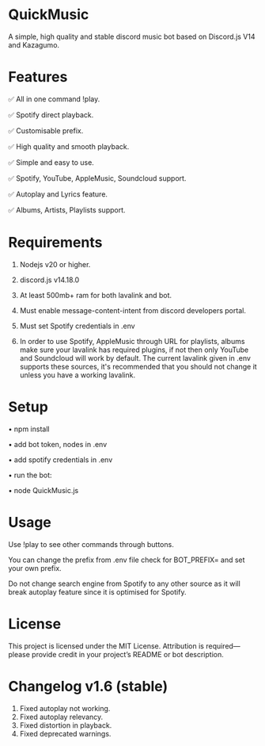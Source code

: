 # QuickMusic

A simple, high quality and stable discord music bot based on Discord.js V14 and Kazagumo.

# Features

✅ All in one command !play.

✅ Spotify direct playback.

✅ Customisable prefix.

✅ High quality and smooth playback.

✅ Simple and easy to use.

✅ Spotify, YouTube, AppleMusic, Soundcloud support.

✅ Autoplay and Lyrics feature.

✅ Albums, Artists, Playlists support.

# Requirements

1. Nodejs v20 or higher. 

2. discord.js v14.18.0

5. At least 500mb+ ram for both lavalink and bot.

6. Must enable message-content-intent from discord developers portal.

7. Must set Spotify credentials in .env

8. In order to use Spotify, AppleMusic through URL for playlists, albums make sure your lavalink has required plugins, if not then only YouTube and Soundcloud will work by default. The current lavalink given in .env supports these sources, it's recommended that you should not change it unless you have a working lavalink.

# Setup

• npm install

• add bot token, nodes in .env

• add spotify credentials in .env

• run the bot:

• node QuickMusic.js

# Usage

Use !play <song name or url> to see other commands through buttons.

You can change the prefix from .env file check for BOT_PREFIX= and set your own prefix.

Do not change search engine from Spotify to any other source as it will break autoplay feature since it is optimised for Spotify.

# License

This project is licensed under the MIT License. Attribution is required—please provide credit in your project’s README or bot description.

# Changelog v1.6 (stable)

1. Fixed autoplay not working.
2. Fixed autoplay relevancy.
3. Fixed distortion in playback.
4. Fixed deprecated warnings.

